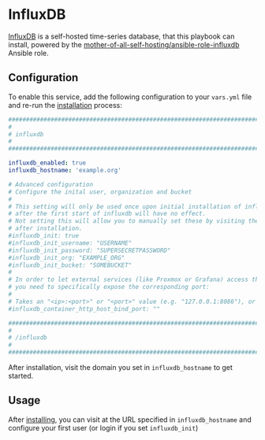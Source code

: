 # InfluxDB

[InfluxDB](https://www.influxdata.com/) is a self-hosted time-series database, that this playbook can install, powered by the [mother-of-all-self-hosting/ansible-role-influxdb](https://github.com/mother-of-all-self-hosting/ansible-role-influxdb) Ansible role.

## Configuration

To enable this service, add the following configuration to your `vars.yml` file and re-run the [installation](../installing.md) process:

```yaml
########################################################################
#                                                                      #
# influxdb                                                             #
#                                                                      #
########################################################################

influxdb_enabled: true
influxdb_hostname: 'example.org'

# Advanced configuration
# Configure the inital user, organization and bucket
#
# This setting will only be used once upon initial installation of influxdb. Changing this values
# after the first start of influxdb will have no effect.
# Not setting this will allow you to manually set these by visiting the domain you set in influxdb_hostname
# after installation.
#influxdb_init: true
#influxdb_init_username: "USERNAME"
#influxdb_init_password: "SUPERSECRETPASSWORD"
#influxdb_init_org: "EXAMPLE_ORG"
#influxdb_init_bucket: "SOMEBUCKET"
#
# In order to let external services (like Proxmox or Grafana) access the http API of influxdb,
# you need to specifically expose the corresponding port:
#
# Takes an "<ip>:<port>" or "<port>" value (e.g. "127.0.0.1:8086"), or empty string to not expose.
#influxdb_container_http_host_bind_port: ""

########################################################################
#                                                                      #
# /influxdb                                                            #
#                                                                      #
########################################################################
```

After installation, visit the domain you set in `influxdb_hostname` to get started.

## Usage

After [installing](../installing.md), you can visit at the URL specified in `influxdb_hostname` and configure your first user (or login if you set `influxdb_init`)
